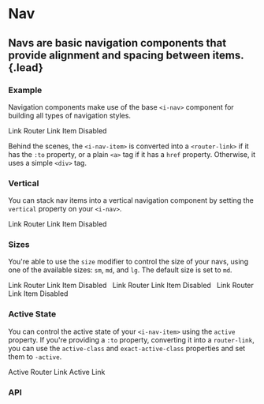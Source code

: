 # Nav
## Navs are basic navigation components that provide alignment and spacing between items.{.lead}

### Example
Navigation components make use of the base `<i-nav>` component for building all types of navigation styles. 

<i-code-preview title="Nav Example" link="https://github.com/inkline/inkline/tree/master/src/components/Nav">

<i-nav>
    <i-nav-item href="https://inkline.io" onclick="return false;">Link</i-nav-item>
    <i-nav-item href="https://inkline.io" onclick="return false;">Router Link</i-nav-item>
    <i-nav-item>Item</i-nav-item>
    <i-nav-item disabled>Disabled</i-nav-item>
</i-nav>

<template slot="html">

~~~html
<i-nav>
    <i-nav-item href="https://inkline.io">Link</i-nav-item>
    <i-nav-item :to="{ name: 'index' }">Router Link</i-nav-item>
    <i-nav-item>Item</i-nav-item>
    <i-nav-item disabled>Disabled</i-nav-item>
</i-nav>
~~~

</template>
</i-code-preview>

Behind the scenes, the `<i-nav-item>` is converted into a `<router-link>` if it has the `:to` property, or a plain `<a>` tag if it has a `href` property. Otherwise, it uses a simple `<div>` tag.

### Vertical
You can stack nav items into a vertical navigation component by setting the `vertical` property on your `<i-nav>`.

<i-code-preview title="Vertical Nav" link="https://github.com/inkline/inkline/tree/master/src/components/Nav">

<i-nav vertical>
    <i-nav-item href="https://inkline.io" onclick="return false;">Link</i-nav-item>
    <i-nav-item href="https://inkline.io" onclick="return false;">Router Link</i-nav-item>
    <i-nav-item>Item</i-nav-item>
    <i-nav-item disabled>Disabled</i-nav-item>
</i-nav>

<template slot="html">

~~~html
<i-nav vertical>
    <i-nav-item href="https://inkline.io">Link</i-nav-item>
    <i-nav-item :to="{ name: 'index' }">Router Link</i-nav-item>
    <i-nav-item>Item</i-nav-item>
    <i-nav-item disabled>Disabled</i-nav-item>
</i-nav>
~~~

</template>
</i-code-preview>

### Sizes
You're able to use the `size` modifier to control the size of your navs, using one of the available sizes: `sm`, `md`, and `lg`. The default size is set to `md`.

<i-code-preview title="Nav Sizes" link="https://github.com/inkline/inkline/tree/master/src/components/Nav">

<div>
<i-nav size="sm">
    <i-nav-item href="https://inkline.io" onclick="return false;">Link</i-nav-item>
    <i-nav-item href="https://inkline.io" onclick="return false;">Router Link</i-nav-item>
    <i-nav-item>Item</i-nav-item>
    <i-nav-item disabled>Disabled</i-nav-item>
</i-nav>&nbsp;

<i-nav size="md">
    <i-nav-item href="https://inkline.io" onclick="return false;">Link</i-nav-item>
    <i-nav-item href="https://inkline.io" onclick="return false;">Router Link</i-nav-item>
    <i-nav-item>Item</i-nav-item>
    <i-nav-item disabled>Disabled</i-nav-item>
</i-nav>&nbsp;

<i-nav size="lg">
    <i-nav-item href="https://inkline.io" onclick="return false;">Link</i-nav-item>
    <i-nav-item href="https://inkline.io" onclick="return false;">Router Link</i-nav-item>
    <i-nav-item>Item</i-nav-item>
    <i-nav-item disabled>Disabled</i-nav-item>
</i-nav>
</div>

<template slot="html">

~~~html
<i-nav size="sm">
    <i-nav-item href="https://inkline.io">Link</i-nav-item>
    <i-nav-item :to="{ name: 'index' }">Router Link</i-nav-item>
    <i-nav-item>Item</i-nav-item>
    <i-nav-item disabled>Disabled</i-nav-item>
</i-nav>
~~~
~~~html
<i-nav size="md">
    <i-nav-item href="https://inkline.io">Link</i-nav-item>
    <i-nav-item :to="{ name: 'index' }">Router Link</i-nav-item>
    <i-nav-item>Item</i-nav-item>
    <i-nav-item disabled>Disabled</i-nav-item>
</i-nav>
~~~
~~~html
<i-nav size="lg">
    <i-nav-item href="https://inkline.io">Link</i-nav-item>
    <i-nav-item :to="{ name: 'index' }">Router Link</i-nav-item>
    <i-nav-item>Item</i-nav-item>
    <i-nav-item disabled>Disabled</i-nav-item>
</i-nav>
~~~

</template>
</i-code-preview>


### Active State
You can control the active state of your `<i-nav-item>` using the `active` property. If you're providing a `:to` property, converting it into a `router-link`, you can use the `active-class` and `exact-active-class` properties and set them to `-active`.

<i-code-preview title="Nav Active State" link="https://github.com/inkline/inkline/tree/master/src/components/Nav">

<div>
<i-nav>
    <i-nav-item :to="{ name: 'docs-components-nav' }" exact-active-class="-active">Active Router Link</i-nav-item>
    <i-nav-item :to="{ name: 'index' }" active>Active Link</i-nav-item>
</i-nav>
</div>

<template slot="html">

~~~html
<i-nav>
    <i-nav-item :to="{ name: 'docs-components-nav' }" exact-active-class="-active">Active Router Link</i-nav-item>
    <i-nav-item :to="{ name: 'index' }" active>Active Link</i-nav-item>
</i-nav>
~~~

</template>
</i-code-preview>



### API

<i-api-preview title="Nav API" expanded markup="i-nav" link="https://github.com/inkline/inkline/tree/master/src/components/Nav">
    <template slot="props">
        <i-table bordered responsive>
            <thead>
                <tr>
                    <th>Property</th>
                    <th>Description</th>
                    <th>Type</th>
                    <th>Accepted</th>
                    <th>Default</th>
                </tr>
            </thead>
            <tbody>
                <tr>
                    <td>size</td>
                    <td>Sets the size of the nav component.</td>
                    <td><code>String</code></td>
                    <td><code>sm</code>, <code>md</code>, <code>lg</code></td>
                    <td><code>md</code></td>
                </tr>
                <tr>
                    <td>vertical</td>
                    <td>Sets the nav to be laid out vertically.</td>
                    <td><code>Boolean</code></td>
                    <td><code>true</code>, <code>false</code></td>
                    <td><code>false</code></td>
                </tr>
            </tbody>
        </i-table>
    </template>
    <template slot="slots">
        <i-table bordered responsive class="_margin-bottom-0">
            <thead>
                <tr>
                    <th>Name</th>
                    <th>Description</th>
                </tr>
            </thead>
            <tbody>
                <tr>
                    <td>default</td>
                    <td>Slot for nav default content.</td>
                </tr>
            </tbody>
        </i-table>
    </template>
</i-api-preview>

<i-api-preview title="Nav Item API" markup="i-nav-item" expanded link="https://github.com/inkline/inkline/tree/master/src/components/NavItem">
    <template slot="props">
        <i-table bordered responsive>
            <thead>
                <tr>
                    <th>Property</th>
                    <th>Description</th>
                    <th>Type</th>
                    <th>Accepted</th>
                    <th>Default</th>
                </tr>
            </thead>
            <tbody>
                <tr>
                    <td>active</td>
                    <td>Sets the nav item state as active.</td>
                    <td><code>Boolean</code></td>
                    <td><code>true</code>, <code>false</code></td>
                    <td><code>false</code></td>
                </tr>
                <tr>
                    <td>disabled</td>
                    <td>Sets the nav item state as disabled.</td>
                    <td><code>Boolean</code></td>
                    <td><code>true</code>, <code>false</code></td>
                    <td><code>false</code></td>
                </tr>
                <tr>
                    <td>tag</td>
                    <td>Sets the tag to be used for the component. If <code>to</code> or <code>href</code> attribute is provided, an <code>a</code> tag will be used.</td>
                    <td><code>String</code></td>
                    <td></td>
                    <td><code>div</code></td>
                </tr>
            </tbody>
        </i-table>
    </template>
    <template slot="slots">
        <i-table bordered responsive class="_margin-bottom-0">
            <thead>
                <tr>
                    <th>Name</th>
                    <th>Description</th>
                </tr>
            </thead>
            <tbody>
                <tr>
                    <td>default</td>
                    <td>Slot for nav item default content.</td>
                </tr>
            </tbody>
        </i-table>
    </template>
</i-api-preview>
